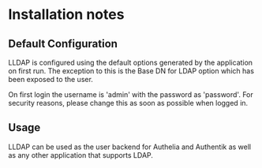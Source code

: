# Installation notes

## Default Configuration

LLDAP is configured using the default options generated by the application on first run. The exception to this is the Base DN for LDAP option which has been exposed to the user.

On first login the username is 'admin' with the password as 'password'. For security reasons, please change this as soon as possible when logged in.

## Usage

LLDAP can be used as the user backend for Authelia and Authentik as well as any other application that supports LDAP.
